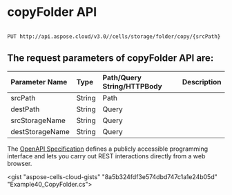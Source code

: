 # **copyFolder API**

 

```bash

PUT http://api.aspose.cloud/v3.0//cells/storage/folder/copy/{srcPath}

```

## The request parameters of **copyFolder** API are: 

| Parameter Name | Type | Path/Query String/HTTPBody | Description | 
| :- | :- | :- |:- | 
|srcPath|String|Path||
|destPath|String|Query||
|srcStorageName|String|Query||
|destStorageName|String|Query||


The [OpenAPI Specification](https://reference.aspose.cloud/cells/#/FolderController/CopyFolder) defines a publicly accessible programming interface and lets you carry out REST interactions directly from a web browser.

<gist "aspose-cells-cloud-gists" "8a5b324fdf3e574dbd747c1a1e24b05d" "Example40_CopyFolder.cs">

